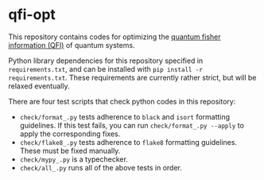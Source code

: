 # qfi-opt

This repository contains codes for optimizing the [quantum fisher information (QFI)](https://en.wikipedia.org/wiki/Quantum_Fisher_information) of quantum systems.

Python library dependencies for this repository specified in `requirements.txt`, and can be installed with `pip install -r requirements.txt`.  These requirements are currently rather strict, but will be relaxed eventually.

There are four test scripts that check python codes in this repository:
- `check/format_.py` tests adherence to `black` and `isort` formatting guidelines.  If this test fails, you can run `check/format_.py --apply` to apply the corresponding fixes.
- `check/flake8_.py` tests adherence to `flake8` formatting guidelines.  These must be fixed manually.
- `check/mypy_.py` is a typechecker.
- `check/all_.py` runs all of the above tests in order.
